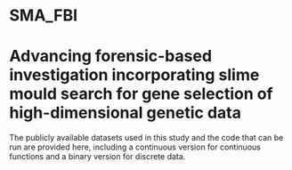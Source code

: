 # SMA_FBI

# Advancing forensic-based investigation incorporating slime mould search for gene selection of high-dimensional genetic data

The publicly available datasets used in this study and the code that can be run are provided here, including a continuous version for continuous functions and a binary version for discrete data.
